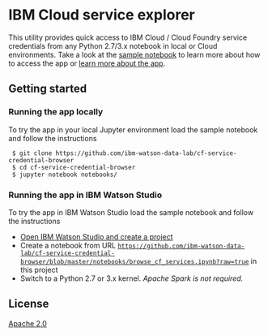# IBM Cloud service explorer

This utility provides quick access to IBM Cloud / Cloud Foundry service credentials from any Python 2.7/3.x notebook in local or Cloud environments. Take a look at the [sample notebook](notebooks/browse_cf_services.ipynb) to learn more about how to access the app or [learn more about the app](https://medium.com/ibm-watson-data-lab/quick-access-to-ibm-cloud-service-credentials-from-a-python-notebook-1f39ee2aa4f3).

## Getting started

### Running the app locally

To try the app in your local Jupyter environment load the sample notebook and follow the instructions

```
 $ git clone https://github.com/ibm-watson-data-lab/cf-service-credential-browser
 $ cd cf-service-credential-browser
 $ jupyter notebook notebooks/
```

### Running the app in IBM Watson Studio

To try the app in IBM Watson Studio load the sample notebook and follow the instructions

 * [Open IBM Watson Studio and create a project](https://dataplatform.ibm.com/projects?context=analytics)
 * Create a notebook from URL [`https://github.com/ibm-watson-data-lab/cf-service-credential-browser/blob/master/notebooks/browse_cf_services.ipynb?raw=true`](https://github.com/ibm-watson-data-lab/cf-service-credential-browser/blob/master/notebooks/browse_cf_services.ipynb?raw=true) in this project
 * Switch to a Python 2.7 or 3.x kernel. _Apache Spark is not required._

 ## License

 [Apache 2.0](LICENSE)
